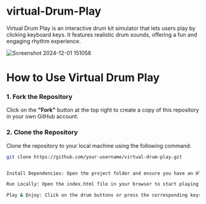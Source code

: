 # virtual-Drum-Play
Virtual Drum Play is an interactive drum kit simulator that lets users play by clicking keyboard keys. It features realistic drum sounds, offering a fun and engaging rhythm experience.

![Screenshot 2024-12-01 151058](https://github.com/user-attachments/assets/606a2ed9-3327-4fdc-bcdc-8c796c608e97)



# How to Use Virtual Drum Play

### 1. **Fork the Repository**
Click on the **"Fork"** button at the top right to create a copy of this repository in your own GitHub account.

### 2. **Clone the Repository**
Clone the repository to your local machine using the following command:

```bash
git clone https://github.com/your-username/virtual-drum-play.git


Install Dependencies: Open the project folder and ensure you have an HTML, CSS, and JavaScript environment ready (no dependencies are required for this project).

Run Locally: Open the index.html file in your browser to start playing the drum kit.

Play & Enjoy: Click on the drum buttons or press the corresponding keys (w, a, s, d, j, k, l, m) to play sounds!
